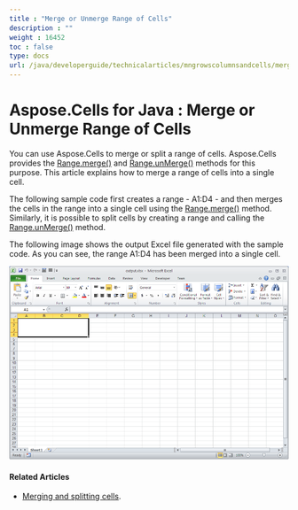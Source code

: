 ```yaml
---
title : "Merge or Unmerge Range of Cells" 
description : "" 
weight : 16452 
toc : false
type: docs
url: /java/developerguide/technicalarticles/mngrowscolumnsandcells/merge+or+unmerge+range+of+cells/
---
```


# Aspose.Cells for Java : Merge or Unmerge Range of Cells


You can use Aspose.Cells to merge or split a range of cells. Aspose.Cells provides the [Range.merge()](https://apireference.aspose.com/java/cells/com.aspose.cells/range#merge()) and [Range.unMerge()](https://apireference.aspose.com/java/cells/com.aspose.cells/range#unMerge()) methods for this purpose. This article explains how to merge a range of cells into a single cell.

The following sample code first creates a range - A1:D4 - and then merges the cells in the range into a single cell using the [Range.merge()](https://apireference.aspose.com/java/cells/com.aspose.cells/range#merge()) method.  
Similarly, it is possible to split cells by creating a range and calling the [Range.unMerge()](https://apireference.aspose.com/java/cells/com.aspose.cells/range#unMerge()) method.

The following image shows the output Excel file generated with the sample code. As you can see, the range A1:D4 has been merged into a single cell.

![image](5472902.png)


#### Related Articles

*   [Merging and splitting cells](https://docs2.aspose.com/cells/java/developerguide/data/merging+and+unmerging+cells).

